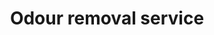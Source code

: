 ---
title: "Odour removal service"
alt: "Remove unpleasant smells from the car's interior using specialised odour neutralisers or ozone treatment"
description: "Remove unpleasant smells from the car's interior using specialised neutralisers"
category: "mobile-car-wash"
subcategory: "odour-removal"
task: "odour-removal"
image: "/mobile-car-wash/odour-removal.png"
ogImage: "/mobile-car-wash/odour-removal.png"
colour: "red"
pathtxt: "Odour removal"
published: true


subcategorycard:
  - published: true
    colour: "red"
    description: "Odour removal subcategorycard description"
    path: "/"
    pathtxt: "Odour removal"
    image: "/mobile-car-wash/odour-removal.png"

faqs:
  - question: "Odour removal q1?"
    answer: "You can return any item within 30 days of purchase."
  - question: "Odour removal q2?"
    answer: "Yes, we ship to most countries worldwide."
  - question: "Odour removal q3?"
    answer: "a3."

---